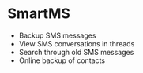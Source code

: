 SmartMS
=======

* Backup SMS messages
* View SMS conversations in threads
* Search through old SMS messages
* Online backup of contacts